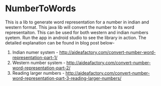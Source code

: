 # NumberToWords
This is a lib to generate word representation for a number in indian and western format.
This java lib will convert the number to its word representaiton. This can be used for both western and indian numbers syetem.
Run the app in android studio to see the library in action.
The detailed explanation can be found in blog post below-
1. Indian numer system - http://aideafactory.com/convert-number-word-representation-part-1/
2. Western number system - http://aideafactory.com/convert-number-word-representation-part-2/
3. Reading larger numbers - http://aideafactory.com/convert-number-word-representation-part-3-reading-larger-numbers/
